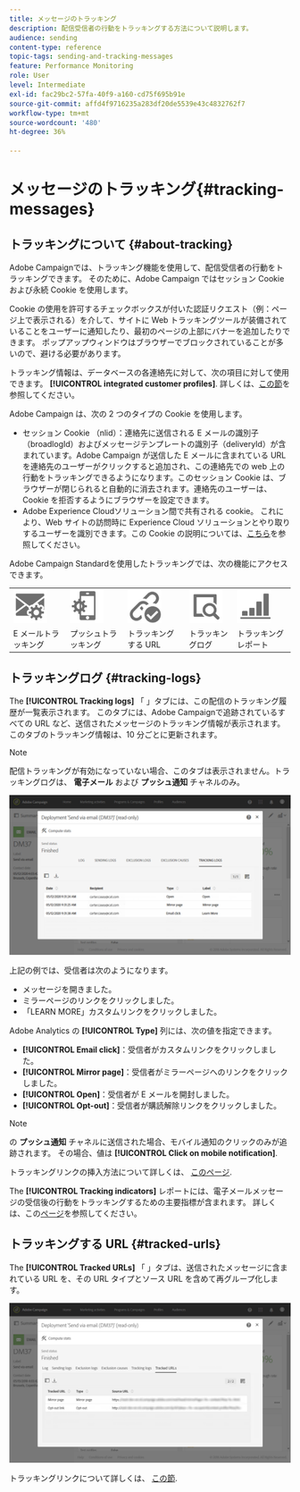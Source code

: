 ```yaml
---
title: メッセージのトラッキング
description: 配信受信者の行動をトラッキングする方法について説明します。
audience: sending
content-type: reference
topic-tags: sending-and-tracking-messages
feature: Performance Monitoring
role: User
level: Intermediate
exl-id: fac29bc2-57fa-40f9-a160-cd75f695b91e
source-git-commit: affd4f9716235a283df20de5539e43c4832762f7
workflow-type: tm+mt
source-wordcount: '480'
ht-degree: 36%

---
```


# メッセージのトラッキング{#tracking-messages}

## トラッキングについて {#about-tracking}

Adobe Campaignでは、トラッキング機能を使用して、配信受信者の行動をトラッキングできます。 そのために、Adobe Campaign ではセッション Cookie および永続 Cookie を使用します。

Cookie の使用を許可するチェックボックスが付いた認証リクエスト（例：ページ上で表示される）を介して、サイトに Web トラッキングツールが装備されていることをユーザーに通知したり、最初のページの上部にバナーを追加したりできます。 ポップアップウィンドウはブラウザーでブロックされていることが多いので、避ける必要があります。

トラッキング情報は、データベースの各連絡先に対して、次の項目に対して使用できます。 **[!UICONTROL integrated customer profiles]**. 詳しくは、[この節](../../audiences/using/integrated-customer-profile.md)を参照してください。

Adobe Campaign は、次の 2 つのタイプの Cookie を使用します。

* セッション Cookie （nlid）：連絡先に送信される E メールの識別子（broadlogId）およびメッセージテンプレートの識別子（deliveryId）が含まれています。Adobe Campaign が送信した E メールに含まれている URL を連絡先のユーザーがクリックすると追加され、この連絡先での web 上の行動をトラッキングできるようになります。このセッション Cookie は、ブラウザーが閉じられると自動的に消去されます。連絡先のユーザーは、Cookie を拒否するようにブラウザーを設定できます。
* Adobe Experience Cloudソリューション間で共有される cookie。 これにより、Web サイトの訪問時に Experience Cloud ソリューションとやり取りするユーザーを識別できます。この Cookie の説明については、[こちら](https://experienceleague.adobe.com/docs/core-services/interface/ec-cookies/cookies-mc.html)を参照してください。

Adobe Campaign Standardを使用したトラッキングでは、次の機能にアクセスできます。

<table>
<tr>
    <td valign="top">
        <a href="../../administration/using/configuring-email-channel.md#tracking-parameters"><img width="60px" alt="条件" src="assets/icon_email_parameters.png"/></a>
    </td>
    <td valign="top">
        <a href="../../administration/using/push-tracking.md"><img width="60px" alt="条件" src="assets/icon_push_parameters.png"/></a>
    </td>
    <td valign="top">
        <a href="../../designing/using/links.md#about-tracked-urls"><img width="60px" alt="条件" src="assets/icon_url.png"/></a>
    </td>
        <td valign="top">
          <a href="../../sending/using/tracking-messages.md#tracking-logs"><img width="60px" alt="条件" src="assets/icon_log.png"/></a>
    </td>
    </td>
    <td valign="top">
          <a href="../../reporting/using/tracking-indicators.md"><img width="60px" alt="条件" src="assets/icon_report.png"/></a>
</tr>
<tr>
<td>E メールトラッキング</td>
<td>プッシュトラッキング</td>
<td>トラッキングする URL</td>
<td>トラッキングログ</td>
<td>トラッキングレポート</td>
</tr>
</table>

## トラッキングログ {#tracking-logs}

The **[!UICONTROL Tracking logs]** 「 」タブには、この配信のトラッキング履歴が一覧表示されます。 このタブには、Adobe Campaignで追跡されているすべての URL など、送信されたメッセージのトラッキング情報が表示されます。 このタブのトラッキング情報は、10 分ごとに更新されます。

>[!NOTE]
>
>配信トラッキングが有効になっていない場合、このタブは表示されません。トラッキングログは、 **電子メール** および **プッシュ通知** チャネルのみ。

![](assets/tracking_logs.png)

上記の例では、受信者は次のようになります。

* メッセージを開きました。
* ミラーページのリンクをクリックしました。
* 「LEARN MORE」カスタムリンクをクリックしました。

Adobe Analytics の **[!UICONTROL Type]** 列には、次の値を指定できます。

* **[!UICONTROL Email click]**：受信者がカスタムリンクをクリックしました。
* **[!UICONTROL Mirror page]**：受信者がミラーページへのリンクをクリックしました。
* **[!UICONTROL Open]**：受信者が E メールを開封しました。
* **[!UICONTROL Opt-out]**：受信者が購読解除リンクをクリックしました。

>[!NOTE]
>
>の **プッシュ通知** チャネルに送信された場合、モバイル通知のクリックのみが追跡されます。 その場合、値は **[!UICONTROL Click on mobile notification]**.

トラッキングリンクの挿入方法について詳しくは、 [このページ](../../designing/using/links.md#inserting-a-link).

The **[!UICONTROL Tracking indicators]** レポートには、電子メールメッセージの受信後の行動をトラッキングするための主要指標が含まれます。 詳しくは、この[ページ](../../reporting/using/tracking-indicators.md)を参照してください。

## トラッキングする URL {#tracked-urls}

The **[!UICONTROL Tracked URLs]** 「 」タブは、送信されたメッセージに含まれている URL を、その URL タイプとソース URL を含めて再グループ化します。

![](assets/sending_delivery6.png)

トラッキングリンクについて詳しくは、 [この節](../../designing/using/links.md#about-tracked-urls).
